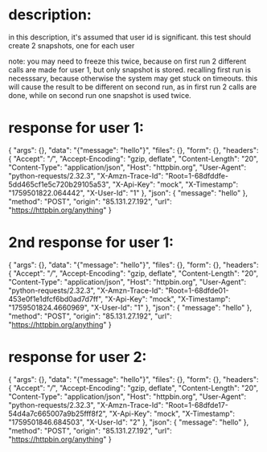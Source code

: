 # description:

in this description, it's assumed that user id is significant. 
this test should create 2 snapshots, one for each user

note: you may need to freeze this twice, because on first run 2 different calls
are made for user 1, but only snapshot is stored. recalling first run is necesssary,
because otherwise the system may get stuck on timeouts. this will cause the result to
be different on second run, as in first run 2 calls are done, while on second run
one snapshot is used twice.

# response for user 1:

{
    "args": {},
    "data": "{\"message\": \"hello\"}",
    "files": {},
    "form": {},
    "headers": {
        "Accept": "*/*",
        "Accept-Encoding": "gzip, deflate",
        "Content-Length": "20",
        "Content-Type": "application/json",
        "Host": "httpbin.org",
        "User-Agent": "python-requests/2.32.3",
        "X-Amzn-Trace-Id": "Root=1-68dfddfe-5dd465cf1e5c720b29105a53",
        "X-Api-Key": "mock",
        "X-Timestamp": "1759501822.064442",
        "X-User-Id": "1"
    },
    "json": {
        "message": "hello"
    },
    "method": "POST",
    "origin": "85.131.27.192",
    "url": "https://httpbin.org/anything"
}

# 2nd response for user 1:

{
    "args": {},
    "data": "{\"message\": \"hello\"}",
    "files": {},
    "form": {},
    "headers": {
        "Accept": "*/*",
        "Accept-Encoding": "gzip, deflate",
        "Content-Length": "20",
        "Content-Type": "application/json",
        "Host": "httpbin.org",
        "User-Agent": "python-requests/2.32.3",
        "X-Amzn-Trace-Id": "Root=1-68dfde01-453e0f1e1dfcf6bd0ad7d7ff",
        "X-Api-Key": "mock",
        "X-Timestamp": "1759501824.4660969",
        "X-User-Id": "1"
    },
    "json": {
        "message": "hello"
    },
    "method": "POST",
    "origin": "85.131.27.192",
    "url": "https://httpbin.org/anything"
}

# response for user 2:

{
    "args": {},
    "data": "{\"message\": \"hello\"}",
    "files": {},
    "form": {},
    "headers": {
        "Accept": "*/*",
        "Accept-Encoding": "gzip, deflate",
        "Content-Length": "20",
        "Content-Type": "application/json",
        "Host": "httpbin.org",
        "User-Agent": "python-requests/2.32.3",
        "X-Amzn-Trace-Id": "Root=1-68dfde17-54d4a7c665007a9b25fff8f2",
        "X-Api-Key": "mock",
        "X-Timestamp": "1759501846.684503",
        "X-User-Id": "2"
    },
    "json": {
        "message": "hello"
    },
    "method": "POST",
    "origin": "85.131.27.192",
    "url": "https://httpbin.org/anything"
}
